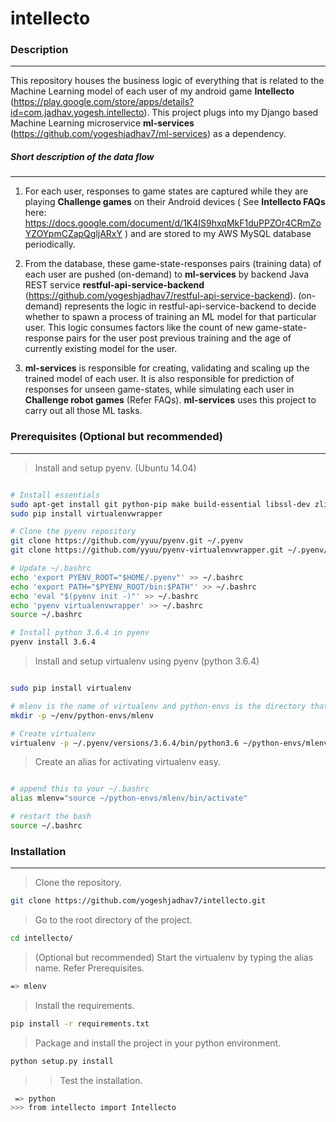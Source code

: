 # intellecto

### Description
----
This repository houses the business logic of everything that is related to the Machine Learning model of each user of my android game **Intellecto** (https://play.google.com/store/apps/details?id=com.jadhav.yogesh.intellecto). This project plugs into my Django based Machine Learning microservice **ml-services** (https://github.com/yogeshjadhav7/ml-services) as a dependency.

##### Short description of the data flow
---
1. For each user, responses to game states are captured while they are playing **Challenge games** on their Android devices ( See **Intellecto FAQs** here: https://docs.google.com/document/d/1K4IS9hxqMkF1duPPZOr4CRmZoYZOYpmCZapQgljARxY ) and are stored to my AWS MySQL database periodically.

2. From the database, these game-state-responses pairs (training data) of each user are pushed (on-demand) to **ml-services** by backend Java REST service **restful-api-service-backend** (https://github.com/yogeshjadhav7/restful-api-service-backend). (on-demand) represents the logic in restful-api-service-backend to decide whether to spawn a process of training an ML model for that particular user. This logic consumes factors like the count of new game-state-response pairs for the user post previous training and the age of currently existing model for the user.

3. **ml-services** is responsible for creating, validating and scaling up the trained model of each user. It is also responsible for prediction of responses for unseen game-states, while simulating each user in **Challenge robot games** (Refer FAQs). **ml-services** uses this project to carry out all those ML tasks.


### Prerequisites (Optional but recommended)
---
> Install and setup pyenv. (Ubuntu 14.04)
```sh

# Install essentials
sudo apt-get install git python-pip make build-essential libssl-dev zlib1g-dev libbz2-dev libreadline-dev libsqlite3-dev
sudo pip install virtualenvwrapper

# Clone the pyenv repository
git clone https://github.com/yyuu/pyenv.git ~/.pyenv
git clone https://github.com/yyuu/pyenv-virtualenvwrapper.git ~/.pyenv/plugins/pyenv-virtualenvwrapper

# Update ~/.bashrc
echo 'export PYENV_ROOT="$HOME/.pyenv"' >> ~/.bashrc
echo 'export PATH="$PYENV_ROOT/bin:$PATH"' >> ~/.bashrc
echo 'eval "$(pyenv init -)"' >> ~/.bashrc
echo 'pyenv virtualenvwrapper' >> ~/.bashrc
source ~/.bashrc

# Install python 3.6.4 in pyenv
pyenv install 3.6.4

```

> Install and setup virtualenv using pyenv (python 3.6.4)
```sh

sudo pip install virtualenv

# mlenv is the name of virtualenv and python-envs is the directory that houses virtualenv on your system. You can change the names with corresponding changes below.
mkdir -p ~/env/python-envs/mlenv

# Create virtualenv
virtualenv -p ~/.pyenv/versions/3.6.4/bin/python3.6 ~/python-envs/mlenv

```

> Create an alias for activating virtualenv easy.
```sh

# append this to your ~/.bashrc
alias mlenv="source ~/python-envs/mlenv/bin/activate"

# restart the bash
source ~/.bashrc

```

### Installation
----
> Clone the repository.
``` sh
git clone https://github.com/yogeshjadhav7/intellecto.git
```

> Go to the root directory of the project.
``` sh
cd intellecto/
```

> (Optional but recommended) Start the virtualenv by typing the alias name. Refer Prerequisites.
```sh
=> mlenv
```

> Install the requirements.
```sh
pip install -r requirements.txt
```

> Package and install the project in your python environment.
``` sh
python setup.py install
```

>> Test the installation.
``` sh
 => python
>>> from intellecto import Intellecto
```